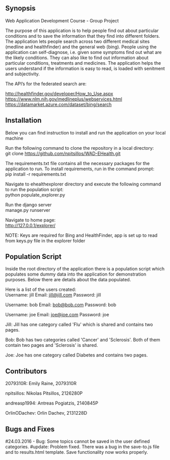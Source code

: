 ## Synopsis

Web Application Development Course - Group Project

The purpose of this application is to help people find out about particular conditions and to save the information that they find into different folders. The application lets people search across two different medical sites (medline and healthfinder) and the general web (bing).
People using the application can self-diagnose, i.e. given some symptoms find out what are the likely conditions. They can also like to find out information about particular conditions, treatments and medicines. The application helps the users understand if the information is easy to read, is loaded with senitment and subjectivity.

The API’s for the federated search are:

http://healthfinder.gov/developer/How_to_Use.aspx <br />
https://www.nlm.nih.gov/medlineplus/webservices.html <br />
https://datamarket.azure.com/dataset/bing/search <br />

## Installation

Below you can find instruction to install and run the application on your local machine

Run the following command to clone the repository in a local directory:
<br />
git clone https://github.com/npitsillos/WAD-EHealth.git

The requirements.txt file contains all the necessary packages for the application to run.
To install requirements, run in the command prompt:
<br />
pip install -r requirements.txt

Navigate to ehealthexplorer directory and execute the following command to run the population script:
<br />
python populate_explorer.py

Run the django server
<br />
manage.py runserver

Navigate to home page:
<br />
http://127.0.0.1/explorer/

NOTE: Keys are required for Bing and HealthFinder, app is set up to read from keys.py file in the explorer folder

## Population Script

Inside the root directory of the application there is a population script which populates some dummy data into the application for demonstration purposes.
Below there are details about the data populated.

Here is a list of the users created: <br />
Username: jill
Email: jill@jill.com
Password: jill

Username: bob
Email: bob@bob.com
Password: bob

Username: joe
Email: joe@joe.com
Password: joe

Jill:
Jill has one category called 'Flu' which is shared and contains two pages.

Bob:
Bob has two categories called 'Cancer' and 'Sclerosis'. Both of them contain two pages and 'Sclerosis' is shared.

Joe:
Joe has one category called Diabetes and contains two pages.

## Contributors

2079310R: Emily Raine, 2079310R

npitsillos: Nikolas Pitsillos, 2126280P 

andreasp1994: Antreas Pogiatzis, 2140845P

OrlinODachev: Orlin Dachev, 2131228D 

## Bugs and Fixes

#24.03.2016 - Bug: 
Some topics cannot be saved in the user defined categories.
#update: 
Problem fixed. There was a bug in the save-to.js file and to results.html template. 
Save functionality now works properly.



